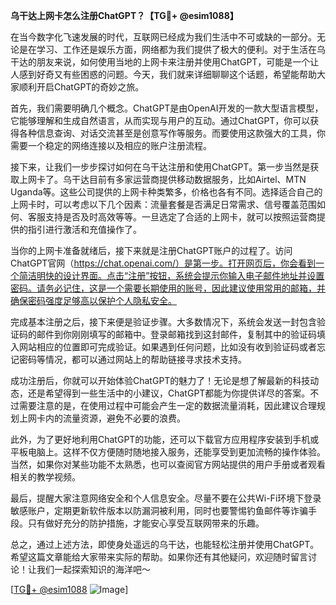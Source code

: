 **乌干达上网卡怎么注册ChatGPT？【TG💪+ @esim1088】**

在当今数字化飞速发展的时代，互联网已经成为我们生活中不可或缺的一部分。无论是在学习、工作还是娱乐方面，网络都为我们提供了极大的便利。对于生活在乌干达的朋友来说，如何使用当地的上网卡来注册并使用ChatGPT，可能是一个让人感到好奇又有些困惑的问题。今天，我们就来详细聊聊这个话题，希望能帮助大家顺利开启ChatGPT的奇妙之旅。

首先，我们需要明确几个概念。ChatGPT是由OpenAI开发的一款大型语言模型，它能够理解和生成自然语言，从而实现与用户的互动。通过ChatGPT，你可以获得各种信息查询、对话交流甚至是创意写作等服务。而要使用这款强大的工具，你需要一个稳定的网络连接以及相应的账户注册流程。

接下来，让我们一步步探讨如何在乌干达注册和使用ChatGPT。第一步当然是获取上网卡了。乌干达目前有多家运营商提供移动数据服务，比如Airtel、MTN Uganda等。这些公司提供的上网卡种类繁多，价格也各有不同。选择适合自己的上网卡时，可以考虑以下几个因素：流量套餐是否满足日常需求、信号覆盖范围如何、客服支持是否及时高效等等。一旦选定了合适的上网卡，就可以按照运营商提供的指引进行激活和充值操作了。

当你的上网卡准备就绪后，接下来就是注册ChatGPT账户的过程了。访问ChatGPT官网（https://chat.openai.com/）是第一步。打开网页后，你会看到一个简洁明快的设计界面。点击“注册”按钮，系统会提示你输入电子邮件地址并设置密码。请务必记住，这是一个需要长期使用的账号，因此建议使用常用的邮箱，并确保密码强度足够高以保护个人隐私安全。

完成基本注册之后，接下来便是验证步骤。大多数情况下，系统会发送一封包含验证码的邮件到你刚刚填写的邮箱中。登录邮箱找到这封邮件，复制其中的验证码填入网站相应的位置即可完成验证。如果遇到任何问题，比如没有收到验证码或者忘记密码等情况，都可以通过网站上的帮助链接寻求技术支持。

成功注册后，你就可以开始体验ChatGPT的魅力了！无论是想了解最新的科技动态，还是希望得到一些生活中的小建议，ChatGPT都能为你提供详尽的答案。不过需要注意的是，在使用过程中可能会产生一定的数据流量消耗，因此建议合理规划上网卡内的流量资源，避免不必要的浪费。

此外，为了更好地利用ChatGPT的功能，还可以下载官方应用程序安装到手机或平板电脑上。这样不仅方便随时随地接入服务，还能享受到更加流畅的操作体验。当然，如果你对某些功能不太熟悉，也可以查阅官方网站提供的用户手册或者观看相关的教学视频。

最后，提醒大家注意网络安全和个人信息安全。尽量不要在公共Wi-Fi环境下登录敏感账户，定期更新软件版本以防漏洞被利用，同时也要警惕钓鱼邮件等诈骗手段。只有做好充分的防护措施，才能安心享受互联网带来的乐趣。

总之，通过上述方法，即使身处遥远的乌干达，也能轻松注册并使用ChatGPT。希望这篇文章能给大家带来实际的帮助。如果你还有其他疑问，欢迎随时留言讨论！让我们一起探索知识的海洋吧～

[[TG💪+ @esim1088](https://t.me/s/esim1088) ![Image](https://i.postimg.cc/4NQfJmqS/Snipaste-2025-05-13-00-14-12.png)]
